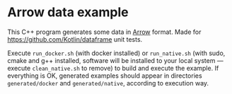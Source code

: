 # Arrow data example
This C++ program generates some data in [Arrow](https://arrow.apache.org/) format.
Made for https://github.com/Kotlin/dataframe unit tests.

Execute `run_docker.sh` (with docker installed)
or `run_native.sh` (with sudo, cmake and g++ installed, software will be installed to your local system — execute `clean_native.sh` to remove)
to build and execute the example. If everything is OK, generated examples should appear in directories `generated/docker` and `generated/native`,
according to execution way.
